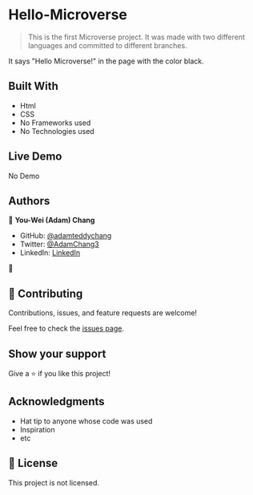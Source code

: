 # Hello-Microverse

> This is the first Microverse project. 
It was made with two different languages and committed to different branches. 




It says "Hello Microverse!" in the page with the color black. 

## Built With

- Html
- CSS
- No Frameworks used
- No Technologies used

## Live Demo
No Demo






## Authors

👤 **You-Wei (Adam) Chang**

- GitHub: [@adamteddychang](https://github.com/adamteddychang)
- Twitter: [@AdamChang3](https://twitter.com/AdamChang3)
- LinkedIn: [LinkedIn](https://linkedin.com/in/linkedinhandle)

👤 

## 🤝 Contributing

Contributions, issues, and feature requests are welcome!

Feel free to check the [issues page](../../issues/).

## Show your support

Give a ⭐️ if you like this project!

## Acknowledgments

- Hat tip to anyone whose code was used
- Inspiration
- etc

## 📝 License

This project is not licensed.